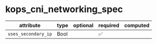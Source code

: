 # kops_cni_networking_spec

| attribute | type | optional | required | computed |
| --- | --- | --- | --- | --- |
| `uses_secondary_ip` | Bool |  | :white_check_mark: |  |
